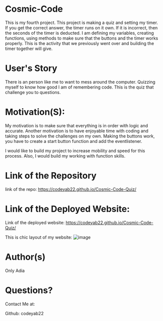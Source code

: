 # Cosmic-Code
This is my fourth project. This project is making a quiz and setting my timer. If you get the correct answer, the timer runs on it own. If it is incorrect, then the seconds of the timer is deducted.  I am defining my variables, creating functions, using methods to make sure that the buttons and the timer works properly. This is the activity that we previously went over and building  the timer together will give. 

# User's Story

There is an person like me to want to mess around the computer. Quizzing myself to know  how good I am of remembering code. This is the quiz that challenge you  to questions. 

# Motivation(S):
My motivation is to make sure that everything is in order with logic and accurate. Another motivation is to have enjoyable time with coding and taking steps to solve the challenges on my own. Making the buttons work, you have to create a start button function and add the eventlistener. 

I would like to build my project to increase mobility and speed for this process. Also, I would build my working with function skills. 

# Link of the Repository 
link of the repo: https://codeyab22.github.io/Cosmic-Code-Quiz/

# Link of the Deployed Website:
Link of the deployed website: https://codeyab22.github.io/Cosmic-Code-Quiz/

This is chic layout of my website:
![image](https://drive.google.com/uc?export=view&id=1w85Hi5xhy-4-3VZLZqvpSviy-rSVNAcv/)


# Author(s)

Only Adia

# Questions?

Contact Me at:

Github: codeyab22
